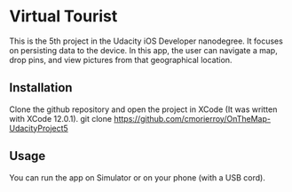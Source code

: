 # Virtual Tourist

This is the 5th project in the Udacity iOS Developer nanodegree. It focuses on persisting data to the device. In this app, the user can navigate a map, drop pins, and view pictures from that geographical location.

## Installation
Clone the github repository and open the project in XCode (It was written with XCode 12.0.1).
git clone https://github.com/cmorierroy/OnTheMap-UdacityProject5

## Usage
You can run the app on Simulator or on your phone (with a USB cord).
